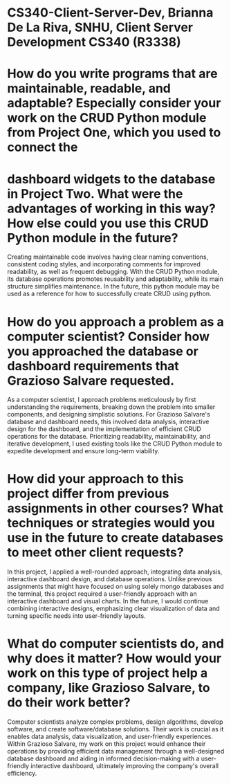 # CS340-Client-Server-Dev, Brianna De La Riva, SNHU, Client Server Development CS340 (R3338)

# How do you write programs that are maintainable, readable, and adaptable? Especially consider your work on the CRUD Python module from Project One, which you used to connect the 
# dashboard widgets to the database in Project Two. What were the advantages of working in this way? How else could you use this CRUD Python module in the future? 

Creating maintainable code involves having clear naming conventions, consistent coding styles, and incorporating comments for improved readability, as well as frequent debugging. With the CRUD Python module, its database operations promotes reusability and adaptability, while its main structure simplifies maintenance. In the future, this python module may be used as a reference for how to successfully create CRUD using python.

# How do you approach a problem as a computer scientist? Consider how you approached the database or dashboard requirements that Grazioso Salvare requested. 
As a computer scientist, I approach problems meticulously by first understanding the requirements, breaking down the problem into smaller components, and designing simplistic solutions. For Grazioso Salvare's database and dashboard needs, this involved data analysis, interactive design for the dashboard, and the implementation of efficient CRUD operations for the database. Prioritizing readability, maintainability, and iterative development, I used existing tools like the CRUD Python module to expedite development and ensure long-term viability.

# How did your approach to this project differ from previous assignments in other courses? What techniques or strategies would you use in the future to create databases to meet other client requests?
In this project, I applied a well-rounded approach, integrating data analysis, interactive dashboard design, and database operations. Unlike previous assignments that might have focused on using solely mongo databases and the terminal, this project required a user-friendly approach with an interactive dashboard and visual charts. In the future, I would continue combining interactive designs, emphasizing clear visualization of data and turning specific needs into user-friendly layouts. 

# What do computer scientists do, and why does it matter? How would your work on this type of project help a company, like Grazioso Salvare, to do their work better?
Computer scientists analyze complex problems, design algorithms, develop software, and create software/database solutions. Their work is crucial as it enables data analysis, data visualization, and user-friendly experiences. Within Grazioso Salvare, my work on this project would enhance their operations by providing efficient data management through a well-designed database dashboard and aiding in informed decision-making with a user-friendly interactive dashboard, ultimately improving the company's overall efficiency.

